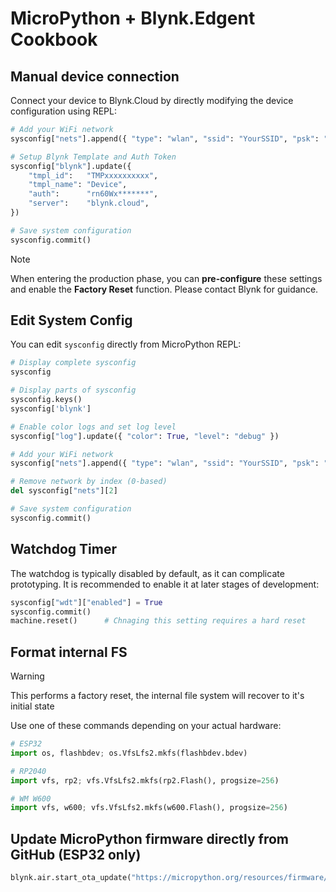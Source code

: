 
# MicroPython + Blynk.Edgent Cookbook

## Manual device connection

Connect your device to Blynk.Cloud by directly modifying the device configuration using REPL:

```py
# Add your WiFi network
sysconfig["nets"].append({ "type": "wlan", "ssid": "YourSSID", "psk": "YourPassword" })

# Setup Blynk Template and Auth Token
sysconfig["blynk"].update({
    "tmpl_id":   "TMPxxxxxxxxxx",
    "tmpl_name": "Device",
    "auth":      "rn60Wx*******",
    "server":    "blynk.cloud",
})

# Save system configuration
sysconfig.commit()
```

> [!NOTE]
> When entering the production phase, you can **pre-configure** these settings and enable the **Factory Reset** function. Please contact Blynk for guidance.

## Edit System Config

You can edit `sysconfig` directly from MicroPython REPL:

```py
# Display complete sysconfig
sysconfig

# Display parts of sysconfig
sysconfig.keys()
sysconfig['blynk']

# Enable color logs and set log level
sysconfig["log"].update({ "color": True, "level": "debug" })

# Add your WiFi network
sysconfig["nets"].append({ "type": "wlan", "ssid": "YourSSID", "psk": "YourPassword" })

# Remove network by index (0-based)
del sysconfig["nets"][2]

# Save system configuration
sysconfig.commit()
```

## Watchdog Timer

The watchdog is typically disabled by default, as it can complicate prototyping.
It is recommended to enable it at later stages of development:

```py
sysconfig["wdt"]["enabled"] = True
sysconfig.commit()
machine.reset()      # Chnaging this setting requires a hard reset
```

## Format internal FS

> [!WARNING]
> This performs a factory reset, the internal file system will recover to it's initial state

Use one of these commands depending on your actual hardware:
```py
# ESP32
import os, flashbdev; os.VfsLfs2.mkfs(flashbdev.bdev)

# RP2040
import vfs, rp2; vfs.VfsLfs2.mkfs(rp2.Flash(), progsize=256)

# WM W600
import vfs, w600; vfs.VfsLfs2.mkfs(w600.Flash(), progsize=256)
```

## Update MicroPython firmware directly from GitHub (ESP32 only)

```py
blynk.air.start_ota_update("https://micropython.org/resources/firmware/ESP32_GENERIC-SPIRAM-20240222-v1.22.2.app-bin", validate=False)
```
